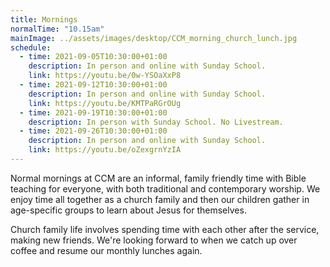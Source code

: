 ```yaml
---
title: Mornings
normalTime: "10.15am"
mainImage: ../assets/images/desktop/CCM_morning_church_lunch.jpg
schedule:
  - time: 2021-09-05T10:30:00+01:00
    description: In person and online with Sunday School.
    link: https://youtu.be/0w-YSOaXxP8
  - time: 2021-09-12T10:30:00+01:00
    description: In person and online with Sunday School.
    link: https://youtu.be/KMTPaRGrOUg
  - time: 2021-09-19T10:30:00+01:00
    description: In person with Sunday School. No Livestream.
  - time: 2021-09-26T10:30:00+01:00
    description: In person and online with Sunday School.
    link: https://youtu.be/oZexgrnYzIA
---
```

Normal mornings at CCM are an informal, family friendly time with Bible teaching for everyone, with both traditional and contemporary worship. We enjoy time all together as a church family and then our children gather in age-specific groups to learn about Jesus for themselves.

Church family life involves spending time with each other after the service, making new friends. We're looking forward to when we catch up over coffee and resume our monthly lunches again.
